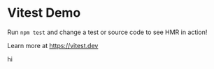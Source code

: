 # Vitest Demo

Run `npm test` and change a test or source code to see HMR in action!

Learn more at https://vitest.dev


hi
